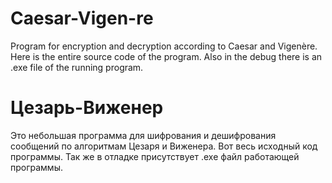 # Caesar-Vigen-re
Program for encryption and decryption according to Caesar and Vigenère.
Here is the entire source code of the program. Also in the debug there is an .exe file of the running program.

# Цезарь-Виженер
Это небольшая программа для шифрования и дешифрования сообщений по алгоритмам Цезаря и Виженера.
Вот весь исходный код программы. Так же в отладке присутствует .exe файл работающей программы.
